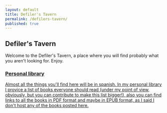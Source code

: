 ```yaml
---
layout: default
title: Defiler's Tavern
permalink: /defilers-tavern/
published: true
---
```


<h2><i class="fa fa-beer"></i> Defiler's Tavern</h2>

Welcome to the Defiler's Tavern, a place where you will find probably what you aren't looking for. Enjoy.


<div class="dt-item">
<a style="display:block" href="{{ site.baseurl }}/library">
	<h3>Personal library</h3>
	<p>Almost all the things you'll find here will be in spanish. In my personal library I provice a list of books everyone should read (under my point of view, obviously, but you can contribute to make this list bigger!), also you can find links to all the books in PDF format and maybe in EPUB format, as I said I don't host any of the books posted here.</p>
</a>
</div>
